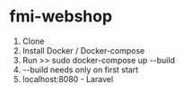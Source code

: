 # fmi-webshop
1. Clone
2. Install Docker / Docker-compose
3. Run >> sudo docker-compose up --build
4. --build needs only on first start
5. localhost:8080 - Laravel
